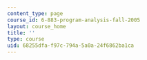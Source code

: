```yaml
---
content_type: page
course_id: 6-883-program-analysis-fall-2005
layout: course_home
title: ''
type: course
uid: 68255dfa-f97c-794a-5a0a-24f6862ba1ca
---
```

